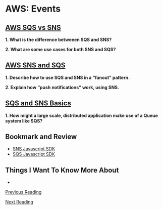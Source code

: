 # AWS: Events

## [AWS SQS vs SNS](https://medium.com/awesome-cloud/aws-difference-between-sqs-and-sns-61a397bf76c5)

**1. What is the difference betweeen SQS and SNS?**


**2. What are some use cases for both SNS and SQS?**


## [AWS SNS and SQS](https://www.youtube.com/watch?v%3DmXk0MNjlO7A)

**1. Describe how to use SQS and SNS in a “fanout” pattern.**


**2. Explain how “push notifications” work, using SNS.**


## [SQS and SNS Basics](https://www.youtube.com/watch?v%3DUesxWuZMZqI)

**1. How might a large scale, distributed application make use of a Queue system like SQS?**


## Bookmark and Review

- [SNS Javascript SDK](https://docs.aws.amazon.com/AWSJavaScriptSDK/latest/AWS/SNS.html)
- [SQS Javascript SDK](https://docs.aws.amazon.com/AWSJavaScriptSDK/latest/AWS/SQS.html)

## Things I Want To Know More About

- 

[Previous Reading](./class-.md)

[Next Reading](./class-.md)
